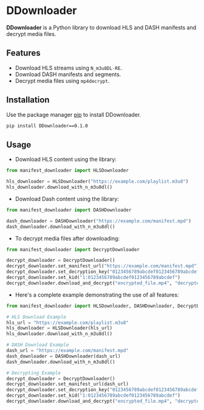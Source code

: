 # DDownloader

**DDownloader** is a Python library to download HLS and DASH manifests and decrypt media files.

## Features
- Download HLS streams using `N_m3u8DL-RE`.
- Download DASH manifests and segments.
- Decrypt media files using `mp4decrypt`.

## Installation

Use the package manager [pip](https://pypi.org/project/DDownloader/0.1.0/) to install DDownloader.

```bash
pip install DDownloader==0.1.0
```

## Usage
- Download HLS content using the library:
```python
from manifest_downloader import HLSDownloader

hls_downloader = HLSDownloader("https://example.com/playlist.m3u8")
hls_downloader.download_with_n_m3u8dl()
```
- Download Dash content using the library:
```python
from manifest_downloader import DASHDownloader

dash_downloader = DASHDownloader("https://example.com/manifest.mpd")
dash_downloader.download_with_n_m3u8dl()
```
- To decrypt media files after downloading:
```python
from manifest_downloader import DecryptDownloader

decrypt_downloader = DecryptDownloader()
decrypt_downloader.set_manifest_url("https://example.com/manifest.mpd")
decrypt_downloader.set_decryption_key("0123456789abcdef0123456789abcdef")
decrypt_downloader.set_kid("1:0123456789abcdef0123456789abcdef")
decrypt_downloader.download_and_decrypt("encrypted_file.mp4", "decrypted_file.mp4")
```
- Here's a complete example demonstrating the use of all features:
```python
from manifest_downloader import HLSDownloader, DASHDownloader, DecryptDownloader

# HLS Download Example
hls_url = "https://example.com/playlist.m3u8"
hls_downloader = HLSDownloader(hls_url)
hls_downloader.download_with_n_m3u8dl()

# DASH Download Example
dash_url = "https://example.com/manifest.mpd"
dash_downloader = DASHDownloader(dash_url)
dash_downloader.download_with_n_m3u8dl()

# Decrypting Example
decrypt_downloader = DecryptDownloader()
decrypt_downloader.set_manifest_url(dash_url)
decrypt_downloader.set_decryption_key("0123456789abcdef0123456789abcdef")
decrypt_downloader.set_kid("1:0123456789abcdef0123456789abcdef")
decrypt_downloader.download_and_decrypt("encrypted_file.mp4", "decrypted_file.mp4")

```
